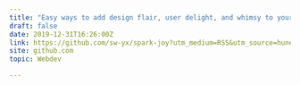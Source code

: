 ```yaml
---
title: "Easy ways to add design flair, user delight, and whimsy to your product"
draft: false
date: 2019-12-31T16:26:00Z
link: https://github.com/sw-yx/spark-joy?utm_medium=RSS&utm_source=hune
site: github.com
topic: Webdev  

---
```

